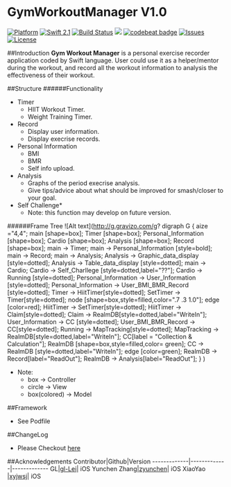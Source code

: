 # GymWorkoutManager V1.0
[![Platform](http://img.shields.io/badge/platform-ios-blue.svg?style=flat)](https://developer.apple.com/iphone/index.action) [![Swift 2.1](https://img.shields.io/badge/Swift-2.1-orange.svg?style=flat)](https://developer.apple.com/swift/) [![Build Status](https://travis-ci.org/NZSwift/GymWorkoutManager.svg?branch=master)](https://travis-ci.org/NZSwift/GymWorkoutManager)
![](http://ruby-gem-downloads-badge.herokuapp.com/)
[![codebeat badge](https://codebeat.co/badges/74638e53-fc92-4a28-bf68-2f7f883e011d)](https://codebeat.co/projects/github-com-nzswift-gymworkoutmanager) [![Issues](https://img.shields.io/github/issues/NZSwift/GymWorkoutManager.svg?style=flat
)](https://github.com/NZSwift/GymWorkoutManager/issues?state=open) [![License](http://img.shields.io/badge/license-MIT-lightgrey.svg?style=flat)](http://mit-license.org)

##Introduction
**Gym Workout Manager** is a personal exercise recorder application coded by Swift language. User could use it as a helper/mentor during the workout, and record all the workout information to analysis the effectiveness of their workout.

##Structure
######Functionality
* Timer
	* HIIT Workout Timer.
	* Weight Training Timer.
* Record
	* Display user information.
	* Display execrise records.
* Personal Information
	* BMI
	* BMR
	* Self info upload.
* Analysis
	* Graphs of the period execrise analysis.
	* Give tips/advice about what should be improved for smash/closer to your goal.
* Self Challenge*
	* Note: this function may develop on future version.

######Frame Tree
![Alt text](http://g.gravizo.com/g?
  digraph G {
    aize ="4,4";
    main [shape=box]; Timer [shape=box]; Personal_Information [shape=box]; Cardio [shape=box]; Analysis [shape=box]; Record [shape=box];
    main -> Timer;
    main -> Personal_Information [style=bold];
    main -> Record;
    main -> Analysis;
    Analysis -> Graphic_data_display [style=dotted];
    Analysis -> Table_data_display [style=dotted];
    main -> Cardio;
    Cardio -> Self_Charllege [style=dotted,label="??"]; 
    Cardio -> Running [style=dotted];
    Personal_Information -> User_Information [style=dotted];
    Personal_Information -> User_BMI_BMR_Record [style=dotted];
    Timer -> HiitTimer[style=dotted];
    SetTimer -> Timer[style=dotted];
    node [shape=box,style=filled,color=".7 .3 1.0"];
    edge [color=red];
    HiitTimer -> SetTimer[style=dotted];
    HiitTimer -> Claim[style=dotted];
    Claim -> RealmDB[style=dotted,label="WriteIn"];
    User_Information -> CC [style=dotted];
    User_BMI_BMR_Record -> CC[style=dotted];
    Running -> MapTracking[style=dotted];
    MapTracking -> RealmDB[style=dotted,label="WriteIn"];
    CC[label = "Collection & Calculation"];
    RealmDB [shape=box,style=filled,color= green];
    CC -> RealmDB [style=dotted,label="WriteIn"];
    edge [color=green];
    RealmDB -> Record[label="ReadOut"];
    RealmDB -> Analysis[label="ReadOut"];
  }
)
 - Note: 
  	- box -> Controller
 	- circle -> View
 	- box(colored) -> Model

##Framework
* See Podfile

##ChangeLog
* Please Checkout [here](https://github.com/NZSwift/GymWorkoutManager/wiki)

##Acknowledgements
Contributor|Github|Version
-------------|-------------|-------------
GL|[gl-Lei](https://github.com/gl-Lei)| iOS
Yunchen Zhang|[zyunchen](https://github.com/zyunchen)| iOS
XiaoYao |[xyjwsj](https://github.com/xyjwsj)| iOS

